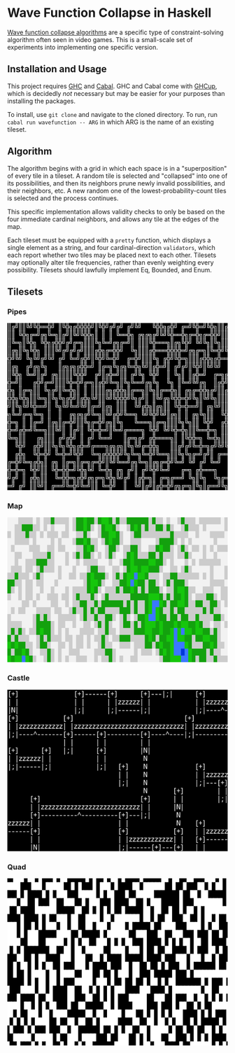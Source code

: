 # Wave Function Collapse in Haskell

[Wave function collapse algorithms](https://en.wikipedia.org/wiki/Model_synthesis) are a specific type of constraint-solving algorithm often seen in video games. This is a small-scale set of experiments into implementing one specific version.

## Installation and Usage

This project requires [GHC](https://www.haskell.org/ghc/) and [Cabal](https://www.haskell.org/cabal/). GHC and Cabal come with [GHCup](https://www.haskell.org/ghcup/), which is decidedly *not* necessary but may be easier for your purposes than installing the packages.

To install, use `git clone` and navigate to the cloned directory. To run, run `cabal run wavefunction -- ARG` in which ARG is the name of an existing tileset.

## Algorithm

The algorithm begins with a grid in which each space is in a "superposition" of every tile in a tileset. A random tile is selected and "collapsed" into one of its possibilities, and then its neighbors prune newly invalid possibilities, and their neighbors, etc. A new random one of the lowest-probability-count tiles is selected and the process continues.

This specific implementation allows validity checks to only be based on the four immediate cardinal neighbors, and allows any tile at the edges of the map.

Each tileset must be equipped with a `pretty` function, which displays a single element as a string, and four cardinal-direction `validators`, which each report whether two tiles may be placed next to each other. Tilesets may optionally alter tile frequencies, rather than evenly weighting every possibility. Tilesets should lawfully implement Eq, Bounded, and Enum.

## Tilesets

### Pipes

![A screenshot of a dark mode terminal showing a sixty-character by twenty-character canvas of Unicode box-drawing shapes tracing twisting and turning pipes all around.](docs/pipes.png)


### Map

![A screenshot of a dark mode terminal showing a sixty-character by twenty-character canvas of brightly-colored rectangles resembling an old-school RPG map—oceans, plains, forests, and mountain ranges galore.](docs/map.png)

### Castle

![A screenshot of a dark mode terminal showing a sixty-character by twenty-character canvas of low-quality ASCII art resembling the walls and towers of what is ostensibly a castle.](docs/castle.png)

### Quad

![A screenshot of a dark mode terminal showing a sixty-character by twenty-character canvas of Unicode block elements drawing a grid of randomly-placed rectangles offset by half a character.](docs/quad.png)
